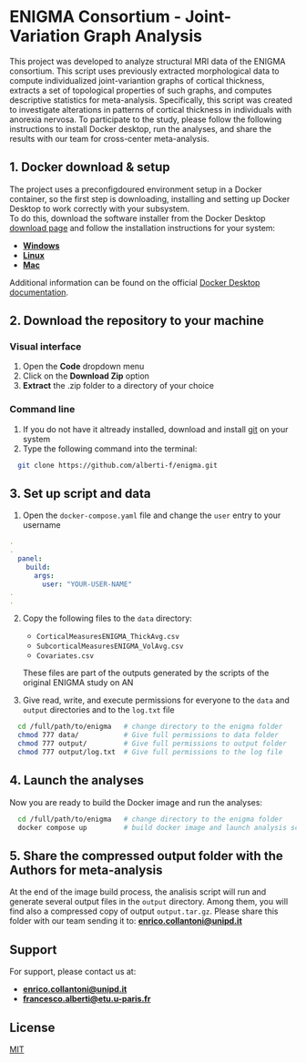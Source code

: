 
# ENIGMA Consortium - Joint-Variation Graph Analysis

This project was developed to analyze structural MRI data of the ENIGMA consortium. This script uses previously extracted morphological data to compute individualized joint-variantion graphs of cortical thickness, extracts a set of topological properties of such graphs, and computes descriptive statistics for meta-analysis. 
Specifically, this script was created to investigate alterations in patterns of cortical thickness in individuals with anorexia nervosa.
To participate to the study, please follow the following instructions to install Docker desktop, run the analyses, and share the results with our team for cross-center meta-analysis.



## 1. Docker download & setup

The project uses a preconfigdoured environment setup in a Docker container, so the first step is downloading, installing and setting up Docker Desktop to work correctly with your subsystem.  
To do this, download the software installer from the Docker Desktop [download page](https://www.docker.com/products/docker-desktop/) and follow the installation instructions for your system:
  * [**Windows**](https://docs.docker.com/desktop/install/windows-install/)
  * [**Linux**](https://docs.docker.com/desktop/install/linux-install/)
  * [**Mac**](https://docs.docker.com/desktop/install/mac-install/)  

Additional information can be found on the official [Docker Desktop documentation](https://docs.docker.com/desktop/).



## 2. Download the repository to your machine

###  Visual interface  
  1. Open the **Code** dropdown menu
  2. Click on the **Download Zip** option
  3. **Extract** the .zip folder to a directory of your choice

### Command line
  1. If you do not have it altready installed, download and install [git](https://git-scm.com/downloads) on your system
  2. Type the following command into the terminal:
```bash
  git clone https://github.com/alberti-f/enigma.git
```



## 3. Set up script and data

  1. Open the `docker-compose.yaml` file and change the `user` entry to your username
```yaml
.
.
  panel:
    build:
      args:
        user: "YOUR-USER-NAME"
.
.
```

  2. Copy the following files to the `data` directory:
     - `CorticalMeasuresENIGMA_ThickAvg.csv`
     - `SubcorticalMeasuresENIGMA_VolAvg.csv`
     - `Covariates.csv`

     These files are part of the outputs generated by the scripts of the original ENIGMA study on AN

  3. Give read, write, and execute permissions for everyone to the `data` and `output` directories and to the `log.txt` file 

```bash
  cd /full/path/to/enigma   # change directory to the enigma folder
  chmod 777 data/           # Give full permissions to data folder
  chmod 777 output/         # Give full permissions to output folder
  chmod 777 output/log.txt  # Give full permissions to the log file
```



## 4. Launch the analyses

Now you are ready to build the Docker image and run the analyses:
```bash
  cd /full/path/to/enigma   # change directory to the enigma folder
  docker compose up         # build docker image and launch analysis scripts
```

## 5. Share the compressed output folder with the Authors for meta-analysis
At the end of the image build process, the analisis script will run and generate several output files in the `output` directory. Among them, you will find also a compressed copy of output `output.tar.gz`.
Please share this folder with our team sending it to:
**enrico.collantoni@unipd.it**



## Support
For support, please contact us at:
  * **enrico.collantoni@unipd.it**
  * **francesco.alberti@etu.u-paris.fr**


## License

[MIT](https://choosealicense.com/licenses/mit/)
